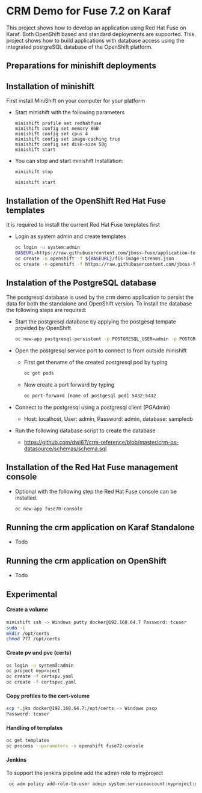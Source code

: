 # CRM Demo for Fuse 7.2 on Karaf
This project shows how to develop an application using Red Hat Fuse on Karaf. Both OpenShift based and standard deployments are supported. This project shows how to build applications with database access using the integrated postgreSQL database of the OpenShift platform.

## Preparations for minishift deployments

## Installation of minishift
First install MiniShift on your computer for your platform

* Start minishift with the following parameters

    ```
    minishift profile set redhatfuse
    minishift config set memory 8GB
    minishift config set cpus 4
    minishift config set image-caching true
    minishift config set disk-size 50g
    minishift start
    ```

* You can stop and start minishift Installation:

    ```
    minishift stop
    ```
    
    ```
    minishift start
    ```

## Installation of the OpenShift Red Hat Fuse templates

It is required to install the current Red Hat Fuse templates first

* Login as system admin and create templates
        
    ```bash
    oc login -u system:admin
    BASEURL=https://raw.githubusercontent.com/jboss-fuse/application-templates/application-templates-2.1.fuse-000099-redhat-5
    oc create -n openshift -f ${BASEURL}/fis-image-streams.json
    oc create -n openshift -f https://raw.githubusercontent.com/jboss-fuse/application-templates/application-templates-2.1.fuse-000099-redhat-5/fis-console-namespace-template.json
    ```

## Instalation of the PostgreSQL database

The postgresql database is used by the crm demo application to persist the data for both the standalone and OpenShift version. To install the database the following steps are required:

* Start the postgresql database by applying the postgesql tempate provided by OpenShift
 
    ```bash
    oc new-app postgresql-persistent -p POSTGRESQL_USER=admin -p POSTGRESQL_PASSWORD=admin
    ```

* Open the postgresql service port to connect to from outside minishift

    - First get thename of the created postgresql pod by typing

        ```bash
        oc get pods
        ```
    
    - Now create a port forward by typing
    
        ```bash
        oc port-forward [name of postgesql pod] 5432:5432
        ```

* Connect to the postgresql using a postgresql client (PGAdmin)

    - Host: localhost, User: admin, Password: admin, database: sampledb
    
* Run the following database script to create the database

    - https://github.com/dwi67/crm-reference/blob/master/crm-os-datasource/schemas/schema.sql
    
## Installation of the Red Hat Fuse management console

* Optional with the following step the Red Hat Fuse console can be installed. 

    ```bash
    oc new-app fuse70-console
    ```

## Running the crm application on Karaf Standalone

- Todo 

## Running the crm application on OpenShift

- Todo 

## Experimental

#### Create a volume

   ```bash
   minishift ssh -> Windows putty docker@192.168.64.7 Password: tcuser
   sudo -i
   mkdir /opt/certs
   chmod 777 /opt/certs
   ```

#### Create pv und pvc (certs)

   ```bash
   oc login -u systemå:admin
   oc project myproject
   oc create -f certspv.yaml
   oc create -f certspvc.yaml
   ```

#### Copy profiles to the cert-volume

   ```bash
   scp *.jks docker@192.168.64.7:/opt/certs -> Windows pscp
   Password: tcuser
   ```

#### Handling of templates

   ```bash
   oc get templates
   oc process --parameters -n openshift fuse72-console
   ```

#### Jenkins

To support the jenkins pipeline add the admin role to myproject

   ```bash
    oc adm policy add-role-to-user admin system:serviceaccount:myproject:default
   ```
    
